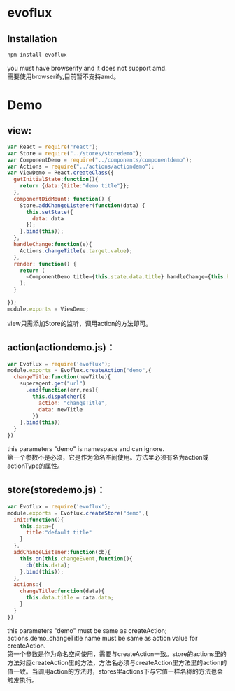 # evoflux  

## Installation
```javascript
npm install evoflux
```
you must have browserify and it does not support amd.  
需要使用browserify,目前暂不支持amd。

# Demo

## view:  
```javascript
var React = require("react");
var Store = require("../stores/storedemo");
var ComponentDemo = require("../components/componentdemo");
var Actions = require("../actions/actiondemo");
var ViewDemo = React.createClass({
  getInitialState:function(){
    return {data:{title:"demo title"}};
  },
  componentDidMount: function() {
    Store.addChangeListener(function(data) {
      this.setState({
        data: data
      });
    }.bind(this));
  },
  handleChange:function(e){
    Actions.changeTitle(e.target.value);
  },
  render: function() {
    return (
      <ComponentDemo title={this.state.data.title} handleChange={this.handleChange} />
    );
  }

});
module.exports = ViewDemo;
```
view只需添加Store的监听，调用action的方法即可。

## action(actiondemo.js)：
```javascript
var Evoflux = require('evoflux');
module.exports = Evoflux.createAction("demo",{
  changeTitle:function(newTitle){
    superagent.get("url")
      .end(function(err,res){
        this.dispatcher({
          action: "changeTitle",
          data: newTitle
        })
    }.bind(this))
  }
})
```
this parameters "demo" is namespace and can ignore.  
第一个参数不是必须，它是作为命名空间使用。方法里必须有名为action或actionType的属性。

## store(storedemo.js)：
```javascript
var Evoflux = require('evoflux');
module.exports = Evoflux.createStore("demo",{
  init:function(){
    this.data={
      title:"default title"
    }
  },
  addChangeListener:function(cb){
    this.on(this.changeEvent,function(){
      cb(this.data);
    }.bind(this));
  },
  actions:{
    changeTitle:function(data){
      this.data.title = data.data;
    }
  }
})
```
this parameters "demo" must be same as createAction; actions.demo_changeTitle name must be  same as action value for createAction.  
第一个参数是作为命名空间使用，需要与createAction一致。store的actions里的方法对应createAction里的方法，方法名必须与createAction里方法里的action的值一致。当调用action的方法时，stores里actions下与它值一样名称的方法也会触发执行。